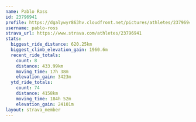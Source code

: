 ```yaml
---
name: Pablo Ross
id: 23796941
profile: https://dgalywyr863hv.cloudfront.net/pictures/athletes/23796941/14615399/1/large.jpg
username: pablo-ross
strava_url: https://www.strava.com/athletes/23796941
stats:
  biggest_ride_distance: 620.25km
  biggest_climb_elevation_gain: 1960.6m
  recent_ride_totals:
    count: 8
    distance: 433.99km
    moving_time: 17h 38m
    elevation_gain: 3423m
  ytd_ride_totals:
    count: 74
    distance: 4158km
    moving_time: 184h 52m
    elevation_gain: 24101m
layout: strava_member
--- 
```

